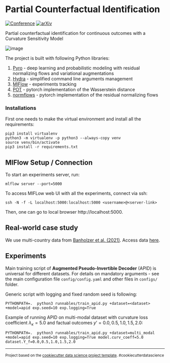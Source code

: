 # Partial Counterfactual Identification

[![Conference](https://img.shields.io/badge/NeurIPS23-Paper-blue])]([https://proceedings.mlr.press/v202/melnychuk23a/melnychuk23a.pdf](https://papers.neurips.cc/paper_files/paper/2023/file/65cbe3e21ac62553111d9ecf7d60c18e-Paper-Conference.pdf))
[![arXiv](https://img.shields.io/badge/arXiv-2306.01424-b31b1b.svg)](https://arxiv.org/abs/2306.01424)


Partial counterfactual identification for continuous outcomes with a Curvature Sensitivity Model

![image](https://github.com/Valentyn1997/CSM-APID/assets/23198776/f3446652-c1f7-4a00-99c4-dd4121f5361c)


The project is built with following Python libraries:
1. [Pyro](https://pyro.ai/) - deep learning and probabilistic modeling with residual normalizing flows and variational augmentations
2. [Hydra](https://hydra.cc/docs/intro/) - simplified command line arguments management
3. [MlFlow](https://mlflow.org/) - experiments tracking
4. [POT](https://pythonot.github.io/) - pytorch implementation of the Wasserstein distance
5. [normflows](https://pypi.org/project/normflows/) - pytorch implementation of the residual normalizing flows

### Installations
First one needs to make the virtual environment and install all the requirements:
```console
pip3 install virtualenv
python3 -m virtualenv -p python3 --always-copy venv
source venv/bin/activate
pip3 install -r requirements.txt
```

## MlFlow Setup / Connection
To start an experiments server, run: 

`mlflow server --port=5000`

To access MlFLow web UI with all the experiments, connect via ssh:

`ssh -N -f -L localhost:5000:localhost:5000 <username>@<server-link>`

Then, one can go to local browser http://localhost:5000.

## Real-world case study

We use multi-country data from [Banholzer et al. (2021)](https://doi.org/10.1371/journal.pone.0252827). Access data [here](https://github.com/nbanho/npi_effectiveness_first_wave/blob/master/data/data_preprocessed.csv).

## Experiments

Main training script of **Augmented Pseudo-Invertible Decoder** (APID) is universal for different datasets. For details on mandatory arguments - see the main configuration file `config/config.yaml` and other files in `configs/` folder.

Generic script with logging and fixed random seed is following:
```console
PYTHONPATH=.  python3 runnables/train_apid.py +dataset=<dataset> +model=apid exp.seed=10 exp.logging=True
```

Example of running APID on multi-modal dataset with curvature loss coefficient $\lambda_\kappa = 5.0$ and factual outcomes $y' = 0.0,0.5,1.0,1.5,2.0$:
```console
PYTHONPATH=.  python3 runnables/train_apid.py +dataset=multi_modal +model=apid exp.seed=10 exp.logging=True model.curv_coeff=5.0 dataset.Y_f=0.0,0.5,1.0,1.5,2.0
```



--------

<p><small>Project based on the <a target="_blank" href="https://drivendata.github.io/cookiecutter-data-science/">cookiecutter data science project template</a>. #cookiecutterdatascience</small></p>
